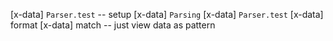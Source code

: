 [x-data] `Parser.test` -- setup
[x-data] `Parsing`
[x-data] `Parser.test`
[x-data] format
[x-data] match -- just view data as pattern
